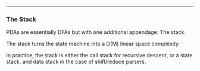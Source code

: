 
---


### The Stack

PDAs are essentially DFAs but with one additional appendage: The stack.

The stack turns the state machine into a O(M)  linear space complexity.

In practice, the stack is either the call stack for recursive descent, or a
state stack. and data stack in the case of shift/reduce parsers.

